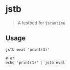 # jstb

> A testbed for `jsruntime`

## Usage

```shell
jstb eval 'print(1)'

# or
echo 'print(1)' | jstb eval
```
